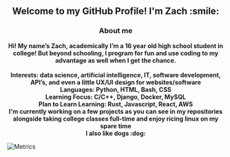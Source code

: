 <h2 align="center">Welcome to my GitHub Profile! I'm Zach :smile:</h2>

<h3 align="center">About me</h3>

<p align="center"><strong>
    Hi! My name’s Zach, academically I’m a 16 year old high school student in college! But beyond schooling, I program for fun and use coding to my advantage as well when I get the chance.<br><br> 
    Interests: data science, artificial intelligence, IT, software development, API’s, and even a little UX/UI design for websites/software
    <br>
    Languages: Python, HTML, Bash, CSS
<br>
    Learning Focus: C/C++, Django, Docker, MySQL
<br>
    Plan to Learn Learning: Rust, Javascript, React, AWS
<br>
    I'm currently working on a few projects as you can see in my repositories alongside taking college classes full-time and enjoy ricing linux on my spare time
<br>
    I also like dogs :dog:
    
</strong>
</p>










![Metrics](https://metrics.lecoq.io/ZachLTech?template=classic&habits=1&stars=1&achievements=1&introduction=1&activity=1&repositories=1&base=header%2C%20activity%2C%20community%2C%20repositories%2C%20metadata&base.indepth=false&base.hireable=false&base.skip=false&repositories.batch=100&repositories.forks=false&repositories.affiliations=owner&stars=false&stars.limit=4&habits=false&habits.from=200&habits.days=14&habits.facts=true&habits.charts=false&habits.charts.type=classic&habits.trim=false&habits.languages.limit=8&habits.languages.threshold=0%25&repositories=false&repositories.featured=Smart-Mouse-Clicker%2C%20PhysicalSizeOfTheInternetSite%2C%20PortfolioLoadingPage&repositories.pinned=0&repositories.starred=0&repositories.random=0&repositories.order=featured%2C%20pinned%2C%20starred%2C%20random&achievements=false&achievements.threshold=C&achievements.secrets=true&achievements.display=detailed&achievements.limit=0&activity=false&activity.limit=5&activity.load=300&activity.days=14&activity.visibility=all&activity.timestamps=false&activity.filter=all&introduction=false&introduction.title=true&config.timezone=America%2FNew_York)